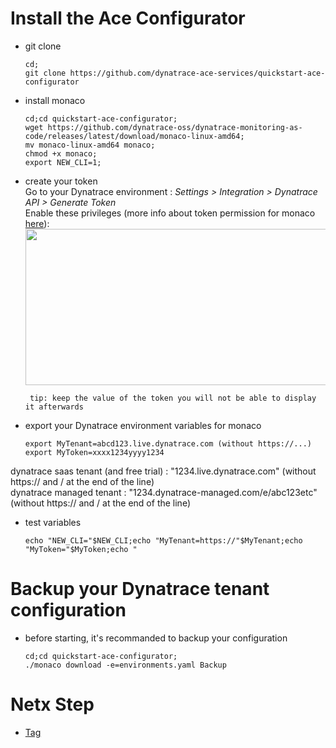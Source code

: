 # Install the Ace Configurator

- git clone 
      
      cd;
      git clone https://github.com/dynatrace-ace-services/quickstart-ace-configurator

- install monaco

      cd;cd quickstart-ace-configurator;
      wget https://github.com/dynatrace-oss/dynatrace-monitoring-as-code/releases/latest/download/monaco-linux-amd64;
      mv monaco-linux-amd64 monaco;
      chmod +x monaco;
      export NEW_CLI=1;
    
- create your token   
Go to your Dynatrace environment :  _Settings > Integration > Dynatrace API > Generate Token_   
Enable these privileges (more info about token permission for monaco [here](https://github.com/dynatrace-oss/dynatrace-monitoring-as-code#supported-configuration-types-and-token-permissions)):  
    <img src="https://user-images.githubusercontent.com/40337213/115966397-aed15d80-a52d-11eb-8156-a278b8f9a489.png" width="700" height="250">

       tip: keep the value of the token you will not be able to display it afterwards 

- export your Dynatrace environment variables for monaco 

      export MyTenant=abcd123.live.dynatrace.com (without https://...)
      export MyToken=xxxx1234yyyy1234

dynatrace saas tenant (and free trial) : "1234.live.dynatrace.com" (without https:// and / at the end of the line)  
dynatrace managed tenant : "1234.dynatrace-managed.com/e/abc123etc" (without https:// and / at the end of the line)  

- test variables

      echo "NEW_CLI="$NEW_CLI;echo "MyTenant=https://"$MyTenant;echo "MyToken="$MyToken;echo "

# Backup your Dynatrace tenant configuration

- before starting, it's recommanded to backup your configuration  

      cd;cd quickstart-ace-configurator;
      ./monaco download -e=environments.yaml Backup

# Netx Step

- [Tag](/Tag)

